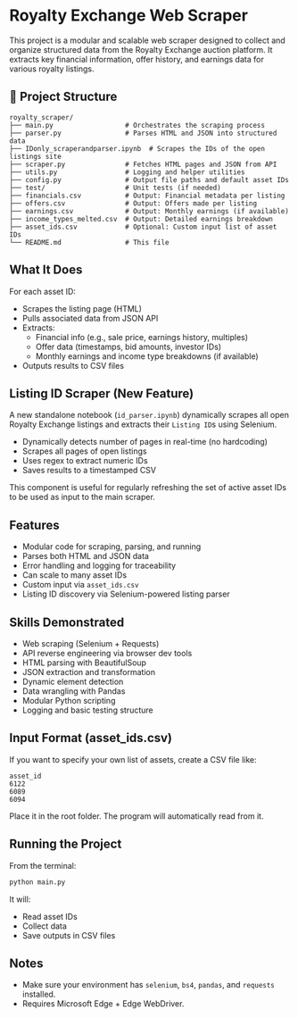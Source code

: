# Royalty Exchange Web Scraper

This project is a modular and scalable web scraper designed to collect and organize structured data from the Royalty Exchange auction platform. It extracts key financial information, offer history, and earnings data for various royalty listings.

## 📁 Project Structure

```
royalty_scraper/
├── main.py                  # Orchestrates the scraping process
├── parser.py                # Parses HTML and JSON into structured data
├── IDonly_scraperandparser.ipynb  # Scrapes the IDs of the open listings site
├── scraper.py               # Fetches HTML pages and JSON from API
├── utils.py                 # Logging and helper utilities
├── config.py                # Output file paths and default asset IDs
├── test/                    # Unit tests (if needed)
├── financials.csv           # Output: Financial metadata per listing
├── offers.csv               # Output: Offers made per listing
├── earnings.csv             # Output: Monthly earnings (if available)
├── income_types_melted.csv  # Output: Detailed earnings breakdown
├── asset_ids.csv            # Optional: Custom input list of asset IDs
└── README.md                # This file
```

## What It Does

For each asset ID:
- Scrapes the listing page (HTML)
- Pulls associated data from JSON API
- Extracts:
  - Financial info (e.g., sale price, earnings history, multiples)
  - Offer data (timestamps, bid amounts, investor IDs)
  - Monthly earnings and income type breakdowns (if available)
- Outputs results to CSV files

## Listing ID Scraper (New Feature)

A new standalone notebook (`id_parser.ipynb`) dynamically scrapes all open Royalty Exchange listings and extracts their `Listing ID`s using Selenium.

- Dynamically detects number of pages in real-time (no hardcoding)
- Scrapes all pages of open listings
- Uses regex to extract numeric IDs
- Saves results to a timestamped CSV

This component is useful for regularly refreshing the set of active asset IDs to be used as input to the main scraper.

## Features

- Modular code for scraping, parsing, and running
- Parses both HTML and JSON data
- Error handling and logging for traceability
- Can scale to many asset IDs
- Custom input via `asset_ids.csv`
- Listing ID discovery via Selenium-powered listing parser

## Skills Demonstrated

- Web scraping (Selenium + Requests)
- API reverse engineering via browser dev tools
- HTML parsing with BeautifulSoup
- JSON extraction and transformation
- Dynamic element detection
- Data wrangling with Pandas
- Modular Python scripting
- Logging and basic testing structure

## Input Format (asset_ids.csv)

If you want to specify your own list of assets, create a CSV file like:

```
asset_id
6122
6089
6094
```

Place it in the root folder. The program will automatically read from it.

## Running the Project

From the terminal:

```bash
python main.py
```

It will:
- Read asset IDs
- Collect data
- Save outputs in CSV files

## Notes

- Make sure your environment has `selenium`, `bs4`, `pandas`, and `requests` installed.
- Requires Microsoft Edge + Edge WebDriver.